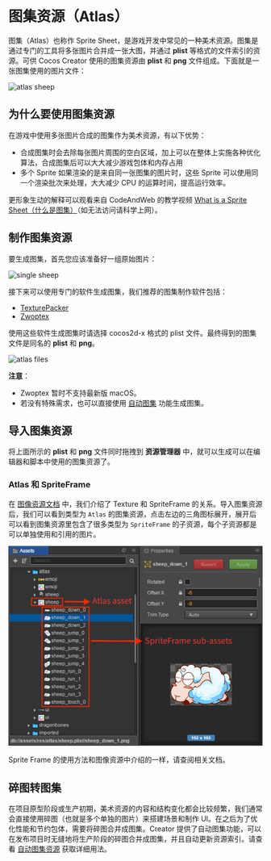 # 图集资源（Atlas）

图集（Atlas）也称作 Sprite Sheet，是游戏开发中常见的一种美术资源。图集是通过专门的工具将多张图片合并成一张大图，并通过 **plist** 等格式的文件索引的资源。可供 Cocos Creator 使用的图集资源由 **plist** 和 **png** 文件组成。下面就是一张图集使用的图片文件：

![atlas sheep](atlas/sheep_atlas.png)

## 为什么要使用图集资源

在游戏中使用多张图片合成的图集作为美术资源，有以下优势：

- 合成图集时会去除每张图片周围的空白区域，加上可以在整体上实施各种优化算法，合成图集后可以大大减少游戏包体和内存占用
- 多个 Sprite 如果渲染的是来自同一张图集的图片时，这些 Sprite 可以使用同一个渲染批次来处理，大大减少 CPU 的运算时间，提高运行效率。

更形象生动的解释可以观看来自 CodeAndWeb 的教学视频 [What is a Sprite Sheet（什么是图集）](https://www.codeandweb.com/what-is-a-sprite-sheet)（如无法访问请科学上网）。

## 制作图集资源

要生成图集，首先您应该准备好一组原始图片：

![single sheep](atlas/single_sheep.png)

接下来可以使用专门的软件生成图集，我们推荐的图集制作软件包括：

- [TexturePacker](https://www.codeandweb.com/texturepacker)
- [Zwoptex](https://zwopple.com/zwoptex/)

使用这些软件生成图集时请选择 cocos2d-x 格式的 plist 文件。最终得到的图集文件是同名的 **plist** 和 **png**。

![atlas files](atlas/atlas_files.png)

**注意**：

- Zwoptex 暂时不支持最新版 macOS。
- 若没有特殊需求，也可以直接使用 [自动图集](./auto-atlas.md) 功能生成图集。

## 导入图集资源

将上面所示的 **plist** 和 **png** 文件同时拖拽到 **资源管理器** 中，就可以生成可以在编辑器和脚本中使用的图集资源了。

### Atlas 和 SpriteFrame

在 [图像资源文档](sprite.md#texture-spriteframe-) 中，我们介绍了 Texture 和 SpriteFrame 的关系。导入图集资源后，我们可以看到类型为 `Atlas` 的图集资源，点击左边的三角图标展开，展开后可以看到图集资源里包含了很多类型为 `SpriteFrame` 的子资源，每个子资源都是可以单独使用和引用的图片。

![sprite frame](atlas/spriteframes.png)

Sprite Frame 的使用方法和图像资源中介绍的一样，请查阅相关文档。

## 碎图转图集

在项目原型阶段或生产初期，美术资源的内容和结构变化都会比较频繁，我们通常会直接使用碎图（也就是多个单独的图片）来搭建场景和制作 UI。在之后为了优化性能和节约包体，需要将碎图合并成图集。Creator 提供了自动图集功能，可以在发布项目时无缝地将生产阶段的碎图合并成图集，并且自动更新资源索引。请查看 [自动图集资源](./auto-atlas.md) 获取详细用法。
